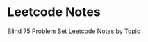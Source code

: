 # Leetcode Notes
[Blind 75 Problem Set](https://leetcode.com/discuss/general-discussion/460599/blind-75-leetcode-questions)
[Leetcode Notes by Topic](https://jbch3o8jq4.feishu.cn/docx/doxcnbU5z6p3k9HKJbRpPnzZJMf)
